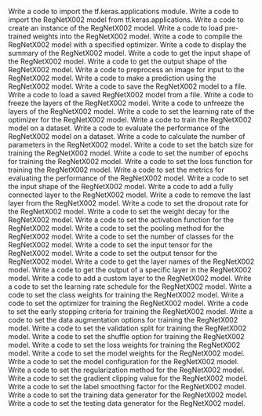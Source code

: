 Write a code to import the tf.keras.applications module.
Write a code to import the RegNetX002 model from tf.keras.applications.
Write a code to create an instance of the RegNetX002 model.
Write a code to load pre-trained weights into the RegNetX002 model.
Write a code to compile the RegNetX002 model with a specified optimizer.
Write a code to display the summary of the RegNetX002 model.
Write a code to get the input shape of the RegNetX002 model.
Write a code to get the output shape of the RegNetX002 model.
Write a code to preprocess an image for input to the RegNetX002 model.
Write a code to make a prediction using the RegNetX002 model.
Write a code to save the RegNetX002 model to a file.
Write a code to load a saved RegNetX002 model from a file.
Write a code to freeze the layers of the RegNetX002 model.
Write a code to unfreeze the layers of the RegNetX002 model.
Write a code to set the learning rate of the optimizer for the RegNetX002 model.
Write a code to train the RegNetX002 model on a dataset.
Write a code to evaluate the performance of the RegNetX002 model on a dataset.
Write a code to calculate the number of parameters in the RegNetX002 model.
Write a code to set the batch size for training the RegNetX002 model.
Write a code to set the number of epochs for training the RegNetX002 model.
Write a code to set the loss function for training the RegNetX002 model.
Write a code to set the metrics for evaluating the performance of the RegNetX002 model.
Write a code to set the input shape of the RegNetX002 model.
Write a code to add a fully connected layer to the RegNetX002 model.
Write a code to remove the last layer from the RegNetX002 model.
Write a code to set the dropout rate for the RegNetX002 model.
Write a code to set the weight decay for the RegNetX002 model.
Write a code to set the activation function for the RegNetX002 model.
Write a code to set the pooling method for the RegNetX002 model.
Write a code to set the number of classes for the RegNetX002 model.
Write a code to set the input tensor for the RegNetX002 model.
Write a code to set the output tensor for the RegNetX002 model.
Write a code to get the layer names of the RegNetX002 model.
Write a code to get the output of a specific layer in the RegNetX002 model.
Write a code to add a custom layer to the RegNetX002 model.
Write a code to set the learning rate schedule for the RegNetX002 model.
Write a code to set the class weights for training the RegNetX002 model.
Write a code to set the optimizer for training the RegNetX002 model.
Write a code to set the early stopping criteria for training the RegNetX002 model.
Write a code to set the data augmentation options for training the RegNetX002 model.
Write a code to set the validation split for training the RegNetX002 model.
Write a code to set the shuffle option for training the RegNetX002 model.
Write a code to set the loss weights for training the RegNetX002 model.
Write a code to set the model weights for the RegNetX002 model.
Write a code to set the model configuration for the RegNetX002 model.
Write a code to set the regularization method for the RegNetX002 model.
Write a code to set the gradient clipping value for the RegNetX002 model.
Write a code to set the label smoothing factor for the RegNetX002 model.
Write a code to set the training data generator for the RegNetX002 model.
Write a code to set the testing data generator for the RegNetX002 model.